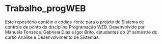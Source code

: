 # Trabalho_progWEB
Este repositório contém o código-fonte para o projeto de Sistema de controle de ponto da disciplina Programação WEB. Desenvolvido por Manuela Fonseca, Gabriela Dias e Igor Brito, estudantes do 3° semestre do curso Análise e Desenvolvimento de Sistemas.
